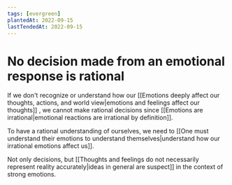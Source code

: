 ```yaml
---
tags: [evergreen]
plantedAt: 2022-09-15
lastTendedAt: 2022-09-15
---
```


# No decision made from an emotional response is rational

If we don't recognize or understand how our [[Emotions deeply affect our thoughts, actions, and world view|emotions and feelings affect our thoughts]] , we cannot make rational decisions since [[Emotions are irrational|emotional reactions are irrational by definition]].

To have a rational understanding of ourselves, we need to [[One must understand their emotions to understand themselves|understand how our irrational emotions affect us]].

Not only decisions, but [[Thoughts and feelings do not necessarily represent reality accurately|ideas in general are suspect]] in the context of strong emotions.
